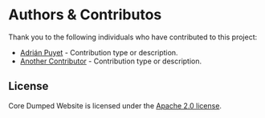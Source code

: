 # Authors & Contributos

Thank you to the following individuals who have contributed to this project:

<!-- Add contributors below in alphabetical order -->

- [Adrián Puyet](https://github.com/Rowiz49) - Contribution type or description.
- [Another Contributor](https://github.com/anotherusername) - Contribution type or description.

## License

Core Dumped Website is licensed under the [Apache 2.0 license](LICENSE).
